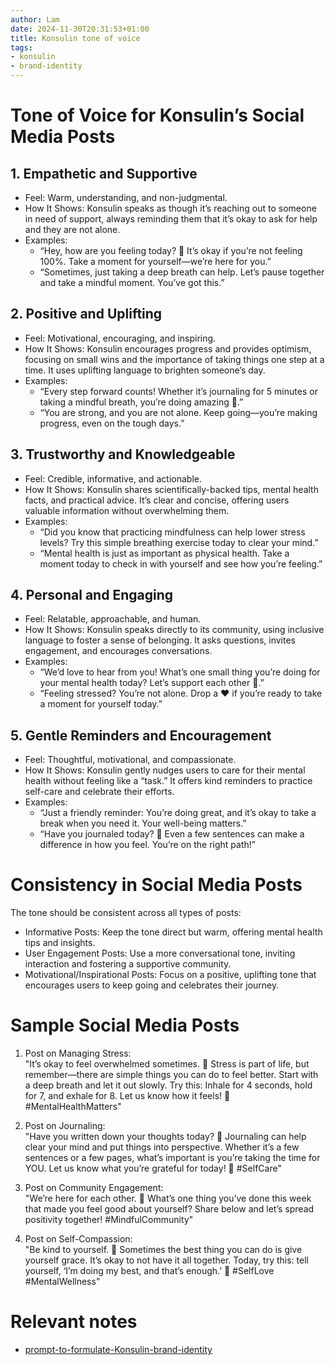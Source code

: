 ```yaml
---
author: Lam
date: 2024-11-30T20:31:53+01:00
title: Konsulin tone of voice
tags:
- konsulin
- brand-identity
---
```


# Tone of Voice for Konsulin’s Social Media Posts  

## 1. Empathetic and Supportive  

- Feel: Warm, understanding, and non-judgmental.  
- How It Shows: Konsulin speaks as though it’s reaching out to someone in need of support, always reminding them that it’s okay to ask for help and they are not alone.  
- Examples:  
  - “Hey, how are you feeling today? 💛 It’s okay if you’re not feeling 100%. Take a moment for yourself—we’re here for you.”  
  - “Sometimes, just taking a deep breath can help. Let’s pause together and take a mindful moment. You’ve got this.”  

## 2. Positive and Uplifting  

- Feel: Motivational, encouraging, and inspiring.  
- How It Shows: Konsulin encourages progress and provides optimism, focusing on small wins and the importance of taking things one step at a time. It uses uplifting language to brighten someone’s day.  
- Examples:  
  - “Every step forward counts! Whether it’s journaling for 5 minutes or taking a mindful breath, you’re doing amazing 💙.”  
  - “You are strong, and you are not alone. Keep going—you’re making progress, even on the tough days.”  

## 3. Trustworthy and Knowledgeable  

- Feel: Credible, informative, and actionable.  
- How It Shows: Konsulin shares scientifically-backed tips, mental health facts, and practical advice. It’s clear and concise, offering users valuable information without overwhelming them.  
- Examples:  
  - “Did you know that practicing mindfulness can help lower stress levels? Try this simple breathing exercise today to clear your mind.”  
  - “Mental health is just as important as physical health. Take a moment today to check in with yourself and see how you’re feeling.”  

## 4. Personal and Engaging  

- Feel: Relatable, approachable, and human.  
- How It Shows: Konsulin speaks directly to its community, using inclusive language to foster a sense of belonging. It asks questions, invites engagement, and encourages conversations.  
- Examples:  
  - “We’d love to hear from you! What’s one small thing you’re doing for your mental health today? Let’s support each other 💬.”  
  - “Feeling stressed? You’re not alone. Drop a ❤️ if you’re ready to take a moment for yourself today.”  

## 5. Gentle Reminders and Encouragement  

- Feel: Thoughtful, motivational, and compassionate.  
- How It Shows: Konsulin gently nudges users to care for their mental health without feeling like a “task.” It offers kind reminders to practice self-care and celebrate their efforts.  
- Examples:  
  - “Just a friendly reminder: You’re doing great, and it’s okay to take a break when you need it. Your well-being matters.”  
  - “Have you journaled today? 🌟 Even a few sentences can make a difference in how you feel. You’re on the right path!”  

# Consistency in Social Media Posts  

The tone should be consistent across all types of posts:  
- Informative Posts: Keep the tone direct but warm, offering mental health tips and insights.  
- User Engagement Posts: Use a more conversational tone, inviting interaction and fostering a supportive community.  
- Motivational/Inspirational Posts: Focus on a positive, uplifting tone that encourages users to keep going and celebrates their journey.  

# Sample Social Media Posts  

1. Post on Managing Stress:  
   "It’s okay to feel overwhelmed sometimes. 🌿 Stress is part of life, but remember—there are simple things you can do to feel better. Start with a deep breath and let it out slowly. Try this: Inhale for 4 seconds, hold for 7, and exhale for 8. Let us know how it feels! 💙 #MentalHealthMatters"  

2. Post on Journaling:  
   "Have you written down your thoughts today? 📖 Journaling can help clear your mind and put things into perspective. Whether it’s a few sentences or a few pages, what’s important is you’re taking the time for YOU. Let us know what you’re grateful for today! 💫 #SelfCare"  

3. Post on Community Engagement:  
   "We’re here for each other. 💙 What’s one thing you’ve done this week that made you feel good about yourself? Share below and let’s spread positivity together! #MindfulCommunity"  

4. Post on Self-Compassion:  
   "Be kind to yourself. 🌸 Sometimes the best thing you can do is give yourself grace. It’s okay to not have it all together. Today, try this: tell yourself, ‘I’m doing my best, and that’s enough.’ 💛 #SelfLove #MentalWellness"  

# Relevant notes

- [prompt-to-formulate-Konsulin-brand-identity](Projects/prompt-to-formulate-Konsulin-brand-identity.md) 
